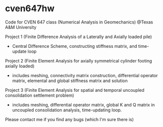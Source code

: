 # cven647hw

Code for CVEN 647 class (Numerical Analysis in Geomechanics) @Texas A&M University

Project 1 (Finite Difference Analysis of a Laterally and Axially loaded pile)
- Central Difference Scheme, constructing stiffness matrix, and time-update loop

Project 2 (Finite Element Analysis for axially symmetrical cylinder footing axially loaded)
- includes meshing, connectivity matrix construction, differential operator matrix, elemental and global stiffness matrix and solution

Project 3 (Finite Element Analysis for spatial and temporal uncoupled consolidation settlement problem)
- includes meshing, differential operator matrix, global K and Q matrix in uncoupled consolidation analysis, time-updating loop.

Please contact me if you find any bugs (which I'm sure there is)

